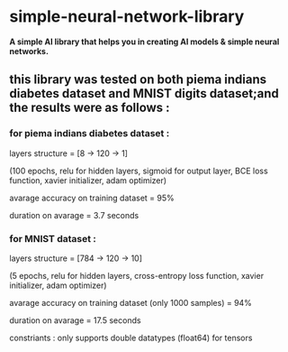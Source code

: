 # simple-neural-network-library
**A simple AI library that helps you in creating AI models &amp; simple neural networks.**

## this library was tested on both piema indians diabetes dataset and MNIST digits dataset;and the results were as follows :

### for piema indians diabetes dataset :

layers structure = [8 -> 120 -> 1]

(100 epochs, relu for hidden layers, sigmoid for output layer, BCE loss function, xavier initializer, adam optimizer)

avarage accuracy on training dataset = 95%

duration on avarage = 3.7 seconds


### for MNIST dataset :

layers structure = [784 -> 120 -> 10]

(5 epochs, relu for hidden layers, cross-entropy loss function, xavier initializer, adam optimizer)

avarage accuracy on training dataset (only 1000 samples) = 94%

duration on avarage = 17.5 seconds

constriants :
only supports double datatypes (float64) for tensors
